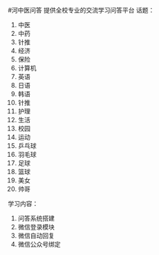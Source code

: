 #河中医问答
提供全校专业的交流学习问答平台
话题：
1. 中医
2. 中药
3. 针推
4. 经济
5. 保险
6. 计算机
7. 英语
8. 日语
9. 韩语
10. 针推
11. 护理
12. 生活
13. 校园
14. 运动
15. 乒乓球
16. 羽毛球
17. 足球
18. 篮球
19. 美女
20. 帅哥

学习内容：
1. 问答系统搭建
2. 微信登录模块
3. 微信自动回复
4. 微信公众号绑定

